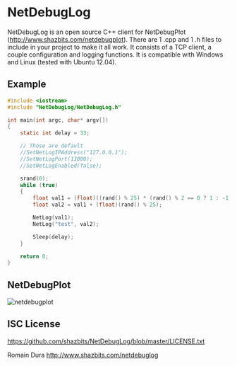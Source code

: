 NetDebugLog
===========

NetDebugLog is an open source C++ client for NetDebugPlot (http://www.shazbits.com/netdebugplot). There are 1 .cpp and 1 .h files to include in your project to make it all work. It consists of a TCP client, a couple configuration and logging functions. It is compatible with Windows and Linux (tested with Ubuntu 12.04).


## Example

```c
#include <iostream>
#include "NetDebugLog/NetDebugLog.h"

int main(int argc, char* argv[])
{
	static int delay = 33;

	// Those are default
	//SetNetLogIPAddress("127.0.0.1");
	//SetNetLogPort(13000);
	//SetNetLogEnabled(false);

	srand(0);
	while (true)
	{
		float val1 = (float)((rand() % 25) * (rand() % 2 == 0 ? 1 : -1));
		float val2 = val1 + (float)(rand() % 25);

		NetLog(val1);
		NetLog("test", val2);

		Sleep(delay);
	}

	return 0;
}
```

## NetDebugPlot

![netdebugplot](http://www.shazbits.com/images/netdebugplot-unzoom.png)


## ISC License

https://github.com/shazbits/NetDebugLog/blob/master/LICENSE.txt

Romain Dura
http://www.shazbits.com/netdebuglog
